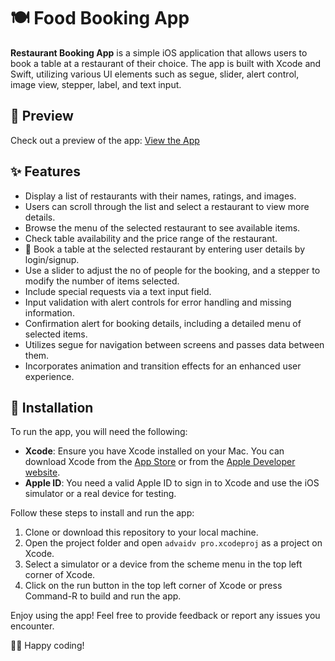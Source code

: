 # 🍽️ Food Booking App

**Restaurant Booking App** is a simple iOS application that allows users to book a table at a restaurant of their choice. The app is built with Xcode and Swift, utilizing various UI elements such as segue, slider, alert control, image view, stepper, label, and text input.

## 📱 Preview

Check out a preview of the app: [View the App](https://drive.google.com/file/d/1Nvp4QQUyaTmF-y4FnDyptjQynPsuDXy3/view?usp=sharing)


## ✨ Features

- Display a list of restaurants with their names, ratings, and images.
- Users can scroll through the list and select a restaurant to view more details.
- Browse the menu of the selected restaurant to see available items.
- Check table availability and the price range of the restaurant.
- 📝 Book a table at the selected restaurant by entering user details by login/signup.
- Use a slider to adjust the no of people for the booking, and a stepper to modify the number of items selected.
- Include special requests via a text input field.
- Input validation with alert controls for error handling and missing information.
- Confirmation alert for booking details, including a detailed menu of selected items.
- Utilizes segue for navigation between screens and passes data between them.
- Incorporates animation and transition effects for an enhanced user experience.

## 🚀 Installation

To run the app, you will need the following:

- **Xcode**: Ensure you have Xcode installed on your Mac. You can download Xcode from the [App Store](https://apps.apple.com/us/app/xcode/id497799835) or from the [Apple Developer website](https://developer.apple.com/xcode/).
- **Apple ID**: You need a valid Apple ID to sign in to Xcode and use the iOS simulator or a real device for testing.

Follow these steps to install and run the app:

1. Clone or download this repository to your local machine.
2. Open the project folder and open `advaidv pro.xcodeproj` as a project on Xcode.
3. Select a simulator or a device from the scheme menu in the top left corner of Xcode.
4. Click on the run button in the top left corner of Xcode or press Command-R to build and run the app.

Enjoy using the app! Feel free to provide feedback or report any issues you encounter.

👨‍💻 Happy coding!
